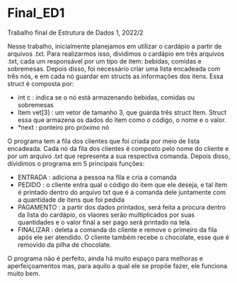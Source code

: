# Final_ED1
Trabalho final de Estrutura de Dados 1, 2022/2

Nesse trabalho, inicialmente planejamos em utilizar o cardápio a partir de arquivos .txt. Para realizarmos isso, dividimos o cardápio em três arquivos .txt, cada um responsável por um tipo de item: bebidas, comidas e sobremesas. Depois disso, foi necessário criar uma lista encadeada com três nós, e em cada nó guardar em structs as informações dos itens. Essa struct é composta por:
  - int c : indica se o nó está armazenando bebidas, comidas ou sobremesas
  - Item vet[3] : um vetor de tamanho 3, que guarda três struct Item. Struct essa que armazena os dados do item como o código, o nome e o valor.
  - *next : ponteiro pro próximo nó

O programa tem a fila dos clientes que foi criada por meio de lista encadeada. Cada nó da fila dos clientes é composto pelo nome do cliente e por um arquivo .txt que representa a sua respectiva comanda.
Depois disso, dividimos o programa em 5 principais funções:
  - ENTRADA : adiciona a pessoa na fila e cria a comanda
  - PEDIDO : o cliente entra qual o código do item que ele deseja, e tal item é printado dentro do arquivo txt que é a comanda dele juntamente com a quantidade de itens que foi pedida
  - PAGAMENTO : a partir dos dados printados, será feita a procura dentro da lista do cardápio, os vlaores serão multiplicados por suas quantidades e o valor final a ser pago será printado na tela. 
  - FINALIZAR : deleta a comanda do cliente e remove o primeiro da fila após ele ser atendido. O cliente também recebe o chocolate, esse que é removido da pilha de chocolate.

O programa não é perfeito, ainda há muito espaço para melhoras e aperfeiçoamentos mas, para aquilo a qual ele se propõe fazer, ele funciona muito bem. 
